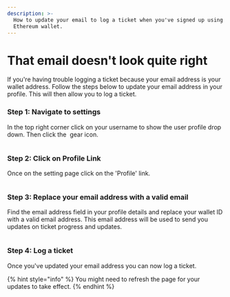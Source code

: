 ```yaml
---
description: >-
  How to update your email to log a ticket when you've signed up using your
  Ethereum wallet.
---
```


# That email doesn't look quite right

If you're having trouble logging a ticket because your email address is your wallet address. Follow the steps below to update your email address in your profile. This will then allow you to log a ticket.

### Step 1: Navigate to settings

In the top right corner click on your username to show the user profile drop down. Then click the <img src="../../.gitbook/assets/Screenshot 2024-04-10 at 11.11.10 AM.png" alt="" data-size="line"> gear icon.

<figure><img src="../../.gitbook/assets/Screenshot 2024-04-10 at 11.09.31 AM.png" alt=""><figcaption></figcaption></figure>

### Step 2: Click on Profile Link

Once on the setting page click on the 'Profile' link.

<figure><img src="../../.gitbook/assets/Screenshot 2024-04-10 at 11.12.49 AM.png" alt=""><figcaption></figcaption></figure>

### Step 3: Replace your email address with a valid email

Find the email address field in your profile details and replace your wallet ID with a valid email address. This email address will be used to send you updates on ticket progress and updates.&#x20;

<figure><img src="../../.gitbook/assets/Screenshot 2024-04-10 at 11.14.17 AM.png" alt=""><figcaption></figcaption></figure>

### Step 4: Log a ticket

Once you've updated your email address you can now log a ticket.

{% hint style="info" %}
You might need to refresh the page for your updates to take effect.&#x20;
{% endhint %}

<figure><img src="../../.gitbook/assets/Screenshot 2024-04-10 at 11.17.19 AM.png" alt=""><figcaption></figcaption></figure>
